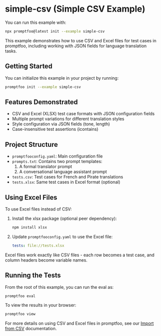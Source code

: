 # simple-csv (Simple CSV Example)

You can run this example with:

```bash
npx promptfoo@latest init --example simple-csv
```

This example demonstrates how to use CSV and Excel files for test cases in promptfoo, including working with JSON fields for language translation tasks.

## Getting Started

You can initialize this example in your project by running:

```bash
promptfoo init --example simple-csv
```

## Features Demonstrated

- CSV and Excel (XLSX) test case formats with JSON configuration fields
- Multiple prompt variations for different translation styles
- Style configuration via JSON fields (tone, length)
- Case-insensitive test assertions (icontains)

## Project Structure

- `promptfooconfig.yaml`: Main configuration file
- `prompts.txt`: Contains two prompt templates:
  1. A formal translator prompt
  2. A conversational language assistant prompt
- `tests.csv`: Test cases for French and Pirate translations
- `tests.xlsx`: Same test cases in Excel format (optional)

## Using Excel Files

To use Excel files instead of CSV:

1. Install the xlsx package (optional peer dependency):
   ```bash
   npm install xlsx
   ```

2. Update `promptfooconfig.yaml` to use the Excel file:
   ```yaml
   tests: file://tests.xlsx
   ```

Excel files work exactly like CSV files - each row becomes a test case, and column headers become variable names.

## Running the Tests

From the root of this example, you can run the eval as:

```bash
promptfoo eval
```

To view the results in your browser:

```bash
promptfoo view
```

For more details on using CSV and Excel files in promptfoo, see our [Import from CSV](https://www.promptfoo.dev/docs/configuration/parameters/#import-from-csv) documentation.
